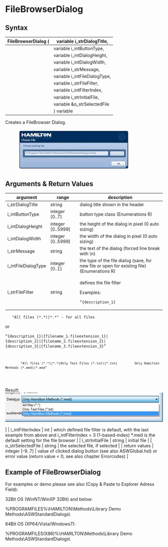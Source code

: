 # FileBrowserDialog

## Syntax

| FileBrowserDialog ( | variable i\_strDialogTitle,    |
| ------------------- | ------------------------------ |
|                     | variable i\_intButtonType,     |
|                     | variable i\_intDialogHeight,   |
|                     | variable i\_intDialogWidth,    |
|                     | variable i\_strMessage,        |
|                     | variable i\_intFileDialogType, |
|                     | variable i\_strFileFilter,     |
|                     | variable i\_intFilterIndex,    |
|                     | variable i\_strInitialFile,    |
|                     | variable \&o\_strSelectedFile  |
|                     | ) variable                     |

Creates a FileBrowser Dialog.

<figure><img src="../../../../.gitbook/assets/image (72) (1).png" alt=""><figcaption></figcaption></figure>

## Arguments & Return Values

| argument             | range              | description                                                                                                                                                                                                                                                                                                                                                                                                                                                                                                                                                                                                    |
| -------------------- | ------------------ | -------------------------------------------------------------------------------------------------------------------------------------------------------------------------------------------------------------------------------------------------------------------------------------------------------------------------------------------------------------------------------------------------------------------------------------------------------------------------------------------------------------------------------------------------------------------------------------------------------------- |
| i\_strDialogTitle    | string             | dialog title shown in the header                                                                                                                                                                                                                                                                                                                                                                                                                                                                                                                                                                               |
| i\_intButtonType     | integer \[0..7]    | button type class (Enumerations R)                                                                                                                                                                                                                                                                                                                                                                                                                                                                                                                                                                             |
| i\_intDialogHeight   | integer \[0..5999] | the height of the dialog in pixel (0 auto sizing)                                                                                                                                                                                                                                                                                                                                                                                                                                                                                                                                                              |
| i\_intDialogWidth    | integer \[0..5999] | the width of the dialog in pixel (0 auto sizing)                                                                                                                                                                                                                                                                                                                                                                                                                                                                                                                                                               |
| i\_strMessage        | string             | the text of the dialog (forced line break with \n)                                                                                                                                                                                                                                                                                                                                                                                                                                                                                                                                                             |
| i\_intFileDialogType | integer \[0..1]    | the type of the file dialog (save, for new file or open for existing file) (Enumerations R)                                                                                                                                                                                                                                                                                                                                                                                                                                                                                                                    |
| i\_strFileFilter     | string             | <p>defines the file filter</p><p></p><p></p><p>Examples:<br></p><pre><code>“{description_1}|{filename_1.fileextension_1}”
        
       "All files (*.*)|*.*" - for all files
</code></pre><p>or</p><pre><code>“{description_1}|{filename_1.fileextension_1}|
            {description_2}|{filename_2.fileextension_2}|
            {description_3}|{filename_3.fileextension_3}”
 
            "All files (*.*)|*.*|Only Text Files (*.txt)|*.txt|         Only Hamilton Methods (*.med)|*.med"
</code></pre><p>Result:<br><img src="../../../../.gitbook/assets/image (3) (1) (1) (1) (1).png" alt=""></p> |
| i\_intFilterIndex    | int                | which defined file filter is default, with the last example from above and i\_intFilterIndex = 3 (1-based-index) \*.med is the default setting for the file browser                                                                                                                                                                                                                                                                                                                                                                                                                                            |
| i\_strInitialFile    | string             | initial file                                                                                                                                                                                                                                                                                                                                                                                                                                                                                                                                                                                                   |
| o\_strSelectedFile   | string             | the selected file, if selected                                                                                                                                                                                                                                                                                                                                                                                                                                                                                                                                                                                 |
| return values        | integer \[-9..7]   | value of clicked dialog button (see also ASWGlobal.hsl) or error value (return value < 0, see also chapter Errorcodes)                                                                                                                                                                                                                                                                                                                                                                                                                                                                                         |

## Example of FileBrowserDialog

For examples or demo please see also (Copy & Paste to Explorer Adress Field):

32Bit OS (WinNT/WinXP 32Bit) and below:

%PROGRAMFILES%\HAMILTON\Methods\Library Demo Methods\ASWStandardDialogs\\

64Bit OS (XP64/Vista/Windows7):

%PROGRAMFILES(X86)%\HAMILTON\Methods\Library Demo Methods\ASWStandardDialogs\\
